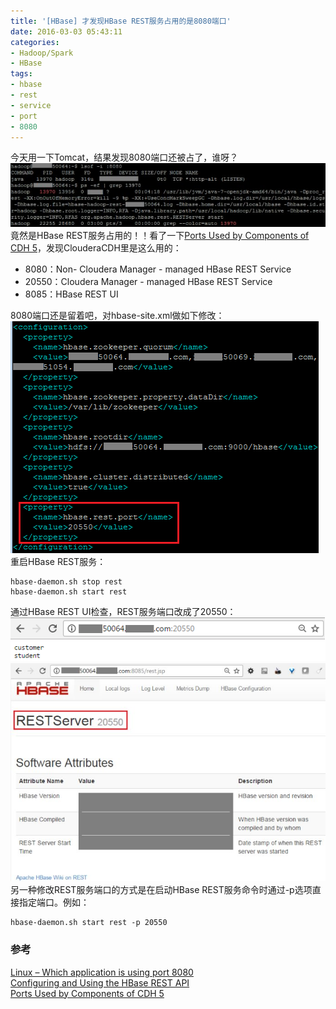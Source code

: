 ```yaml
---
title: '[HBase] 才发现HBase REST服务占用的是8080端口'
date: 2016-03-03 05:43:11
categories: 
- Hadoop/Spark
- HBase
tags: 
- hbase
- rest
- service
- port
- 8080
---
```

今天用一下Tomcat，结果发现8080端口还被占了，谁呀？
![[HBase] 才发现HBase REST服务占用的是8080端口](/images/2016/3/0026uWfMzy77U417Ls864.jpg)竟然是HBase REST服务占用的！！看了一下[Ports Used by Components of CDH 5](https://www.cloudera.com/documentation/enterprise/latest/topics/cdh_ig_ports_cdh5.html)，发现ClouderaCDH里是这么用的：
- 8080：Non- Cloudera Manager - managed HBase REST Service
- 20550：Cloudera Manager - managed HBase REST Service
- 8085：HBase REST UI

8080端口还是留着吧，对hbase-site.xml做如下修改：![[HBase] 才发现HBase REST服务占用的是8080端口](/images/2016/3/0026uWfMzy77U594Xdl77.png)
重启HBase REST服务：
```
hbase-daemon.sh stop rest
hbase-daemon.sh start rest
```
通过HBase REST UI检查，REST服务端口改成了20550：![[HBase] 才发现HBase REST服务占用的是8080端口](/images/2016/3/0026uWfMzy77U6LwLHH01.png)![[HBase] 才发现HBase REST服务占用的是8080端口](/images/2016/3/0026uWfMzy77U5wnPSk1c.jpg)
另一种修改REST服务端口的方式是在启动HBase REST服务命令时通过-p选项直接指定端口。例如：
```
hbase-daemon.sh start rest -p 20550
```

### 参考

[Linux – Which application is using port 8080](https://www.mkyong.com/linux/linux-which-application-is-using-port-8080/)    
[Configuring and Using the HBase REST API](https://www.cloudera.com/documentation/enterprise/latest/topics/admin_hbase_rest_api.html)    
[Ports Used by Components of CDH 5](https://www.cloudera.com/documentation/enterprise/latest/topics/cdh_ig_ports_cdh5.html)    